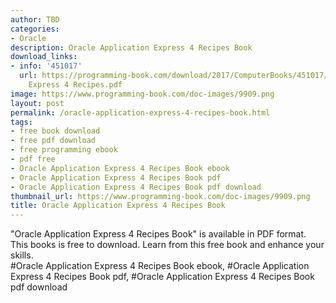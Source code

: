 ```yaml
---
author: TBD
categories:
- Oracle
description: Oracle Application Express 4 Recipes Book
download_links:
- info: '451017'
  url: https://programming-book.com/download/2017/ComputerBooks/451017/Oracle Application
    Express 4 Recipes.pdf
image: https://www.programming-book.com/doc-images/9909.png
layout: post
permalink: /oracle-application-express-4-recipes-book.html
tags:
- free book download
- free pdf download
- free programming ebook
- pdf free
- Oracle Application Express 4 Recipes Book ebook
- Oracle Application Express 4 Recipes Book pdf
- Oracle Application Express 4 Recipes Book pdf download
thumbnail_url: https://www.programming-book.com/doc-images/9909.png
title: Oracle Application Express 4 Recipes Book
---
```


 
<div class="item-desc text-justify">
  "Oracle Application Express 4 Recipes Book" is available in PDF format. This books is free to download. Learn from this free book and enhance your skills.
  <br>
  #Oracle Application Express 4 Recipes Book ebook, #Oracle Application Express 4 Recipes Book pdf, #Oracle Application Express 4 Recipes Book pdf download
</div>